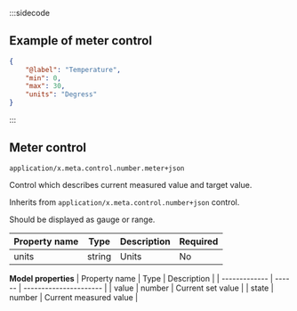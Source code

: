 :::sidecode
## Example of meter control

```json
{
	"@label": "Temperature",
	"min": 0,
	"max": 30,
	"units": "Degress"
}
```
:::

## Meter control
`application/x.meta.control.number.meter+json`

Control which describes current measured value and target value.

Inherits from `application/x.meta.control.number+json` control.

Should be displayed as gauge or range.

| Property name | Type   | Description           | Required |
| ------------- | ------ | --------------------- | -------- |
| units         | string | Units                 | No |

**Model properties**
| Property name | Type   | Description            |
| ------------- | ------ | ---------------------- |
| value         | number | Current set value      |
| state         | number | Current measured value |